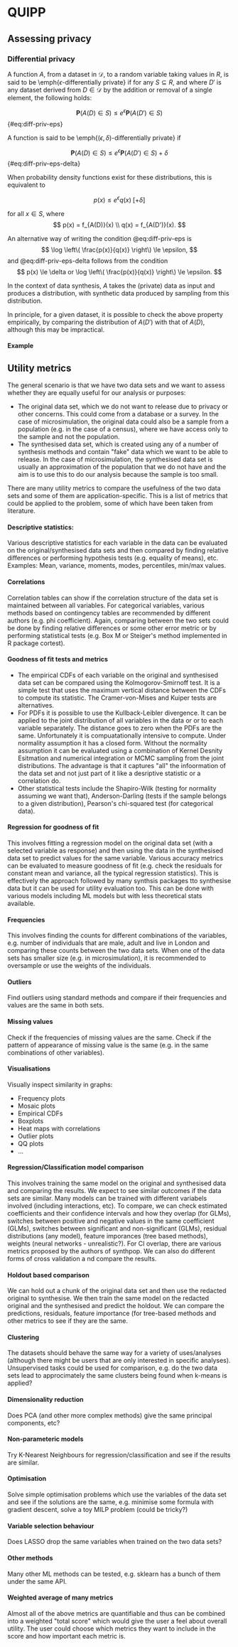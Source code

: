 # QUIPP

## Assessing privacy

### Differential privacy

A function $A$, from a dataset in $\mathcal{D}$, to a random variable taking values in $R$, is said to be
\emph{$\epsilon$-differentially private} if for any $S \subseteq R$, and where $D'$ is any dataset derived from $D \in
\mathcal{D}$ by the addition or removal of a single element, the following holds:

$$\mathbf{P}(A(D) \in S) \le e^{\epsilon}\mathbf{P}(A(D') \in S)$$ {#eq:diff-priv-eps}

A function is said to be \emph{$(\epsilon,\delta)$-differentially private} if

$$\mathbf{P}(A(D) \in S) \le e^{\epsilon}\mathbf{P}(A(D') \in S) + \delta$$ {#eq:diff-priv-eps-delta}

When probability density functions exist for these distributions, this is equivalent to

$$p(x) \le e^{\epsilon} q(x)\; [+ \delta]$$

for all $x \in S$, where
$$
p(x) = f_{A(D)}(x) \\
q(x) = f_{A(D')}(x).
$$

An alternative way of writing the condition @eq:diff-priv-eps is
$$
\log \left\( \frac{p(x)}{q(x)} \right\) \le \epsilon,
$$
and @eq:diff-priv-eps-delta follows from the condition
$$
p(x) \le \delta or \log \left\( \frac{p(x)}{q(x)} \right\) \le \epsilon.
$$

In the context of data synthesis, $A$ takes the (private) data as input and produces a distribution, with synthetic data
produced by sampling from this distribution.

In principle, for a given dataset, it is possible to check the above property empirically, by comparing the distribution of
$A(D')$ with that of $A(D)$, although this may be impractical.

#### Example


## Utility metrics

The general scenario is that we have two data sets and we want to assess whether they are equally useful for our analysis or purposes:
- The original data set, which we do not want to release due to privacy or other concerns. This could come from a database or a survey. In the case of microsimulation, the original data could also be a sample from a population (e.g. in the case of a census), where we have access only to the sample and not the population.
- The synthesised data set, which is created using any of a number of synthesis methods and contain "fake" data which we want to be able to release. In the case of microsimulation, the synthesised data set is usually an approximation of the population that we do not have and the aim is to use this to do our analysis because the sample is too small.

There are many utility metrics to compare the usefulness of the two data sets and some of them are application-specific. This is a list of metrics that could be applied to the problem, some of which have been taken from literature.

#### Descriptive statistics: 
Various descriptive statistics for each variable in the data can be evaluated on the original/synthesised data sets and then compared by finding relative differences or performing hypothesis tests (e.g. equality of means), etc. Examples: Mean, variance, moments, modes, percentiles, min/max values.

#### Correlations
Correlation tables can show if the correlation structure of the data set is maintained between all variables. For categorical variables, various methods based on contingency tables are recommended by different authors (e.g. phi coefficient). Again, comparing between the two sets could be done by finding relative differences or some other error metric or by performing statistical tests (e.g. Box M or Steiger's method implemented in R package cortest).

#### Goodness of fit tests and metrics
- The empirical CDFs of each variable on the original and synthesised data set can be compared using the Kolmogorov-Smirnoff test. It is a simple test that uses the maximum vertical distance between the CDFs to compute its statistic. The Cramer-von-Mises and Kuiper tests are alternatives.
- For PDFs it is possible to use the Kullback-Leibler divergence. It can be applied to the joint distribution of all variables in the data or or to each variable separately. The distance goes to zero when the PDFs are the same. Unfortunately it is compuatationally intensive to compute. Under normality assumption it has a closed form. Without the normality assumption it can be evaluated using a combination of Kernel Desnity Esitmation and numerical integration or MCMC sampling from the joint distributions. The advantage is that it captures "all" the infoormation of the data set and not just part of it like a desriptive statistic or a correlation do.
- Other statistical tests include the Shapiro-Wilk (testing for normality assuming we want that), Anderson-Darling (tests if the sample belongs to a given distribution), Pearson's chi-squared test (for categorical data).

#### Regression for goodness of fit
This involves fitting a regression model on the original data set (with a selected variable as response) and then using the data in the synthesised data set to predict values for the same variable. Various accuracy metrics can be evaluated to measure goodness of fit (e.g. check the residuals for constant mean and variance, all the typical regression statistics). This is effectively the approach followed by many synthsis packages tto synthesise data but it can be used for utility evaluation too. This can be done with various models including ML models but with less theoretical stats available.

#### Frequencies
This involves finding the counts for different combinations of the variables, e.g. number of individuals that are male, adult and live in London and comparing these counts between the two data sets. When one of the data sets has smaller size (e.g. in microsimulation), it is recommended to oversample or use the weights of the individuals.

#### Outliers
Find outliers using standard methods and compare if their frequencies and values are the same in both sets.

#### Missing values
Check if the frequencies of missing values are the same. Check if the pattern of appearance of missing value is the same (e.g. in the same combinations of other variables).

#### Visualisations
Visually inspect similarity in graphs:
- Frequency plots
- Mosaic plots
- Empirical CDFs
- Boxplots
- Heat maps with correlations
- Outlier plots
- QQ plots
- ...

#### Regression/Classification model comparison
This involves training the same model on the original and synthesised data and comparing the results. We expect to see similar outcomes if the data sets are similar. Many models can be trained with different variabels involved (including interactions, etc). To compare, we can check estimated coefficients and their confidence intervals and how they overlap (for GLMs), switches between positive and negative values in the same coefficient (GLMs), switches between significant and non-significant (GLMs), residual distributions (any model), feature imporances (tree based methods), weights (neural networks - unrealistic?). For CI overlap, there are various metrics proposed by the authors of synthpop. We can also do different forms of cross validation a nd compare the results.

#### Holdout based comparison
We can hold out a chunk of the original data set and then use the redacted original to synthesise. We then train the same model on the redacted original and the synthesised and predict the holdout. We can compare the predictions, residuals, feature importance (for tree-based methods and other metrics to see if they are the same.

#### Clustering
The datasets should behave the same way for a variety of uses/analyses (although there might be users that are only interested in specific analyses). Unsupervised tasks could be used for comparison, e.g. do the two data sets lead to approcimately the same clusters being found when k-means is applied?

#### Dimensionality reduction
Does PCA (and other more complex methods) give the same principal components, etc?

#### Non-parameteric models
Try K-Nearest Neighbours for regression/classification and see if the results are similar.

#### Optimisation
Solve simple optimisation problems which use the variables of the data set and see if the solutions are the same, e.g. minimise some formula with gradient descent, solve a toy MILP problem (could be tricky?)

#### Variable selection behaviour
Does LASSO drop the same variables when trained on the two data sets?

#### Other methods
Many other ML methods can be tested, e.g. sklearn has a bunch of them under the same API. 

#### Weighted average of many metrics
Almost all of the above metrics are quantifiable and thus can be combined into a weighted "total score" which would give the user a feel about overall utility. The user could choose which metrics they want to include in the score and how important each metric is.
